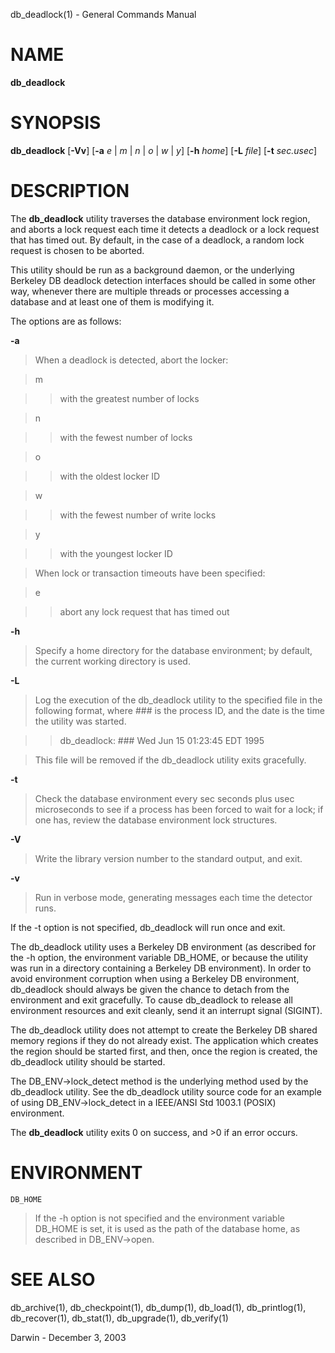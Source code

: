 db\_deadlock(1) - General Commands Manual

# NAME

**db\_deadlock**

# SYNOPSIS

**db\_deadlock**
\[**-Vv**]
\[**-a**&nbsp;*e*&nbsp;|&nbsp;*m*&nbsp;|&nbsp;*n*&nbsp;|&nbsp;*o*&nbsp;|&nbsp;*w*&nbsp;|&nbsp;*y*]
\[**-h**&nbsp;*home*]
\[**-L**&nbsp;*file*]
\[**-t**&nbsp;*sec.usec*]

# DESCRIPTION

The
**db\_deadlock**
utility traverses the database environment lock region, and aborts a lock request each time it detects a deadlock or a lock request that has timed out. By default, in the case of a deadlock, a random lock request is chosen to be aborted.

This utility should be run as a background daemon, or the underlying Berkeley DB deadlock detection interfaces should be called in some other way, whenever there are multiple threads or processes accessing a database and at least one of them is modifying it.

The options are as follows:

**-a**

> When a deadlock is detected, abort the locker:

> m

> > with the greatest number of locks

> n

> > with the fewest number of locks

> o

> > with the oldest locker ID

> w

> > with the fewest number of write locks

> y

> > with the youngest locker ID

> When lock or transaction timeouts have been specified:

> e

> > abort any lock request that has timed out

**-h**

> Specify a home directory for the database environment; by default, the current working directory is used.

**-L**

> Log the execution of the db\_deadlock utility to the specified file in the following format, where ### is the process ID, and the date is the time the utility was started.

> > db\_deadlock: ### Wed Jun 15 01:23:45 EDT 1995

> This file will be removed if the db\_deadlock utility exits gracefully.

**-t**

> Check the database environment every sec seconds plus usec microseconds to see if a process has been forced to wait for a lock; if one has, review the database environment lock structures.

**-V**

> Write the library version number to the standard output, and exit.

**-v**

> Run in verbose mode, generating messages each time the detector runs.

If the -t option is not specified, db\_deadlock will run once and exit.

The db\_deadlock utility uses a Berkeley DB environment (as described for the -h option, the environment variable DB\_HOME, or because the utility was run in a directory containing a Berkeley DB environment). In order to avoid environment corruption when using a Berkeley DB environment, db\_deadlock should always be given the chance to detach from the environment and exit gracefully. To cause db\_deadlock to release all environment resources and exit cleanly, send it an interrupt signal (SIGINT).

The db\_deadlock utility does not attempt to create the Berkeley DB shared memory regions if they do not already exist. The application which creates the region should be started first, and then, once the region is created, the db\_deadlock utility should be started.

The DB\_ENV-&gt;lock\_detect method is the underlying method used by the db\_deadlock utility. See the db\_deadlock utility source code for an example of using DB\_ENV-&gt;lock\_detect in a IEEE/ANSI Std 1003.1 (POSIX) environment.

The
**db\_deadlock**
utility exits 0 on success, and &gt;0 if an error occurs.

# ENVIRONMENT

`DB_HOME`

> If the -h option is not specified and the environment variable DB\_HOME is set, it is used as the path of the database home, as described in DB\_ENV-&gt;open.

# SEE ALSO

db\_archive(1),
db\_checkpoint(1),
db\_dump(1),
db\_load(1),
db\_printlog(1),
db\_recover(1),
db\_stat(1),
db\_upgrade(1),
db\_verify(1)

Darwin - December 3, 2003

